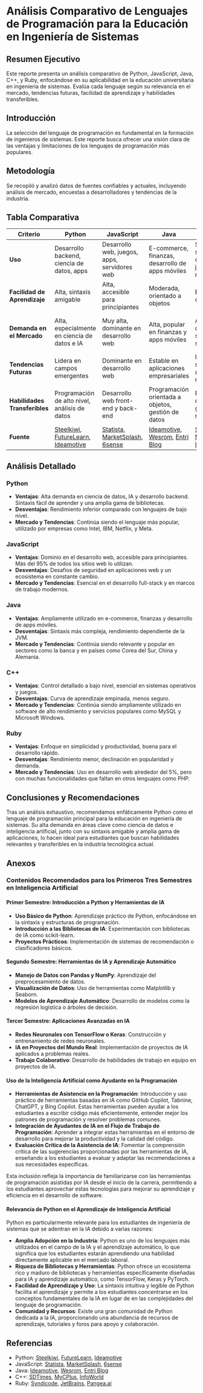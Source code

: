 # Análisis Comparativo de Lenguajes de Programación para la Educación en Ingeniería de Sistemas

## Resumen Ejecutivo
Este reporte presenta un análisis comparativo de Python, JavaScript, Java, C++, y Ruby, enfocándose en su aplicabilidad en la educación universitaria en ingeniería de sistemas. Evalúa cada lenguaje según su relevancia en el mercado, tendencias futuras, facilidad de aprendizaje y habilidades transferibles.

## Introducción
La selección del lenguaje de programación es fundamental en la formación de ingenieros de sistemas. Este reporte busca ofrecer una visión clara de las ventajas y limitaciones de los lenguajes de programación más populares.

## Metodología
Se recopiló y analizó datos de fuentes confiables y actuales, incluyendo análisis de mercado, encuestas a desarrolladores y tendencias de la industria.

## Tabla Comparativa

| Criterio       | Python | JavaScript | Java | C++ | Ruby |
|----------------|--------|------------|------|-----|------|
| **Uso**        | Desarrollo backend, ciencia de datos, apps | Desarrollo web, juegos, apps, servidores web | E-commerce, finanzas, desarrollo de apps móviles | Software, sistemas operativos, juegos, navegadores | Desarrollo web, proyectos de gestión de servidores |
| **Facilidad de Aprendizaje** | Alta, sintaxis amigable | Alta, accesible para principiantes | Moderada, orientado a objetos | Baja, sintaxis compleja | Moderada, enfocada en simplicidad |
| **Demanda en el Mercado** | Alta, especialmente en ciencia de datos e IA | Muy alta, dominante en desarrollo web | Alta, popular en finanzas y apps móviles | Alta en desarrollo de sistemas y software | Declinante, menor demanda en comparación con otros |
| **Tendencias Futuras** | Lidera en campos emergentes | Dominante en desarrollo web | Estable en aplicaciones empresariales | Importante en sistemas de alto rendimiento | Declinación gradual en preferencia |
| **Habilidades Transferibles** | Programación de alto nivel, análisis de datos | Desarrollo web front-end y back-end | Programación orientada a objetos, gestión de datos | Programación de bajo nivel, gestión de memoria | Desarrollo rápido de aplicaciones, scripting |
| **Fuente**     | [Steelkiwi](https://steelkiwi.com/blog/python-by-the-numbers/), [FutureLearn](https://www.futurelearn.com/info/blog/python-insights-job-and-market-growth-statistics), [Ideamotive](https://www.ideamotive.co/blog/python-today) | [Statista](https://www.statista.com/statistics/1124699/worldwide-software-developer-most-used-languages/), [MarketSplash](https://marketsplash.com/javascript-statistics/), [6sense](https://6sense.com/market-share/javascript) | [Ideamotive](https://www.ideamotive.co/blog/is-java-still-relevant), [Wesrom](https://wesrom.com/blog/is-java-still-relevant-in-2023-pros-and-cons/), [Entri Blog](https://entri.app/blog/is-java-still-relevant/) | [SDTimes](https://sdtimes.com/development/more-than-35-years-later-why-is-c-still-so-popular/), [MyCPlus](https://www.mycplus.com/featured-articles/the-enduring-relevance-of-c-c-in-todays-tech-landscape/), [InfoWorld](https://www.infoworld.com/article/3679392/c-still-shining-in-language-popularity-index.html) | [Syndicode](https://syndicode.com/2022/06/14/is-ruby-development-still-relevant-in-2022/), [JetBrains](https://www.jetbrains.com/lp/devecosystem-2022/ruby/), [Pangea.ai](https://pangea.ai/blog/a-glimpse-into-the-future-of-ruby-development/) |

## Análisis Detallado

### Python
- **Ventajas**: Alta demanda en ciencia de datos, IA y desarrollo backend. Sintaxis fácil de aprender y una amplia gama de bibliotecas.
- **Desventajas**: Rendimiento inferior comparado con lenguajes de bajo nivel.
- **Mercado y Tendencias**: Continúa siendo el lenguaje más popular, utilizado por empresas como Intel, IBM, Netflix, y Meta.

### JavaScript
- **Ventajas**: Dominio en el desarrollo web, accesible para principiantes. Más del 95% de todos los sitios web lo utilizan.
- **Desventajas**: Desafíos de seguridad en aplicaciones web y un ecosistema en constante cambio.
- **Mercado y Tendencias**: Esencial en el desarrollo full-stack y en marcos de trabajo modernos.

### Java
- **Ventajas**: Ampliamente utilizado en e-commerce, finanzas y desarrollo de apps móviles.
- **Desventajas**: Sintaxis más compleja, rendimiento dependiente de la JVM.
- **Mercado y Tendencias**: Continúa siendo relevante y popular en sectores como la banca y en países como Corea del Sur, China y Alemania.

### C++
- **Ventajas**: Control detallado a bajo nivel, esencial en sistemas operativos y juegos.
- **Desventajas**: Curva de aprendizaje empinada, menos seguro.
- **Mercado y Tendencias**: Continúa siendo ampliamente utilizado en software de alto rendimiento y servicios populares como MySQL y Microsoft Windows.

### Ruby
- **Ventajas**: Enfoque en simplicidad y productividad, buena para el desarrollo rápido.
- **Desventajas**: Rendimiento menor, declinación en popularidad y demanda.
- **Mercado y Tendencias**: Uso en desarrollo web alrededor del 5%, pero con muchas funcionalidades que faltan en otros lenguajes como PHP.

## Conclusiones y Recomendaciones
Tras un análisis exhaustivo, recomendamos enfáticamente Python como el lenguaje de programación principal para la educación en ingeniería de sistemas. Su alta demanda en áreas clave como ciencia de datos e inteligencia artificial, junto con su sintaxis amigable y amplia gama de aplicaciones, lo hacen ideal para estudiantes que buscan habilidades relevantes y transferibles en la industria tecnológica actual.


## Anexos

### Contenidos Recomendados para los Primeros Tres Semestres en Inteligencia Artificial

#### Primer Semestre: Introducción a Python y Herramientas de IA

- **Uso Básico de Python**: Aprendizaje práctico de Python, enfocándose en la sintaxis y estructuras de programación.
- **Introducción a las Bibliotecas de IA**: Experimentación con bibliotecas de IA como scikit-learn.
- **Proyectos Prácticos**: Implementación de sistemas de recomendación o clasificadores básicos.

#### Segundo Semestre: Herramientas de IA y Aprendizaje Automático

- **Manejo de Datos con Pandas y NumPy**: Aprendizaje del preprocesamiento de datos.
- **Visualización de Datos**: Uso de herramientas como Matplotlib y Seaborn.
- **Modelos de Aprendizaje Automático**: Desarrollo de modelos como la regresión logística o árboles de decisión.

#### Tercer Semestre: Aplicaciones Avanzadas en IA

- **Redes Neuronales con TensorFlow o Keras**: Construcción y entrenamiento de redes neuronales.
- **IA en Proyectos del Mundo Real**: Implementación de proyectos de IA aplicados a problemas reales.
- **Trabajo Colaborativo**: Desarrollo de habilidades de trabajo en equipo en proyectos de IA.

#### Uso de la Inteligencia Artificial como Ayudante en la Programación

- **Herramientas de Asistencia en la Programación**: Introducción y uso práctico de herramientas basadas en IA como GitHub Copilot, Tabnine, ChatGPT, y Bing Copilot. Estas herramientas pueden ayudar a los estudiantes a escribir código más eficientemente, entender mejor los patrones de programación y resolver problemas comunes.
- **Integración de Ayudantes de IA en el Flujo de Trabajo de Programación**: Aprender a integrar estas herramientas en el entorno de desarrollo para mejorar la productividad y la calidad del código.
- **Evaluación Crítica de la Asistencia de IA**: Fomentar la comprensión crítica de las sugerencias proporcionadas por las herramientas de IA, enseñando a los estudiantes a evaluar y adaptar las recomendaciones a sus necesidades específicas.

Esta inclusión refleja la importancia de familiarizarse con las herramientas de programación asistidas por IA desde el inicio de la carrera, permitiendo a los estudiantes aprovechar estas tecnologías para mejorar su aprendizaje y eficiencia en el desarrollo de software.


#### Relevancia de Python en el Aprendizaje de Inteligencia Artificial
Python es particularmente relevante para los estudiantes de ingeniería de sistemas que se adentran en la IA debido a varias razones:
- **Amplia Adopción en la Industria**: Python es uno de los lenguajes más utilizados en el campo de la IA y el aprendizaje automático, lo que significa que los estudiantes estarán aprendiendo una habilidad directamente aplicable en el mercado laboral.
- **Riqueza de Bibliotecas y Herramientas**: Python ofrece un ecosistema rico y maduro de bibliotecas y herramientas específicamente diseñadas para IA y aprendizaje automático, como TensorFlow, Keras y PyTorch.
- **Facilidad de Aprendizaje y Uso**: La sintaxis intuitiva y legible de Python facilita el aprendizaje y permite a los estudiantes concentrarse en los conceptos fundamentales de la IA en lugar de en las complejidades del lenguaje de programación.
- **Comunidad y Recursos**: Existe una gran comunidad de Python dedicada a la IA, proporcionando una abundancia de recursos de aprendizaje, tutoriales y foros para apoyo y colaboración.


## Referencias
- Python: [Steelkiwi](https://steelkiwi.com/blog/python-by-the-numbers/), [FutureLearn](https://www.futurelearn.com/info/blog/python-insights-job-and-market-growth-statistics), [Ideamotive](https://www.ideamotive.co/blog/python-today)
- JavaScript: [Statista](https://www.statista.com/statistics/1124699/worldwide-software-developer-most-used-languages/), [MarketSplash](https://marketsplash.com/javascript-statistics/), [6sense](https://6sense.com/market-share/javascript)
- Java: [Ideamotive](https://www.ideamotive.co/blog/is-java-still-relevant), [Wesrom](https://wesrom.com/blog/is-java-still-relevant-in-2023-pros-and-cons/), [Entri Blog](https://entri.app/blog/is-java-still-relevant/)
- C++: [SDTimes](https://sdtimes.com/development/more-than-35-years-later-why-is-c-still-so-popular/), [MyCPlus](https://www.mycplus.com/featured-articles/the-enduring-relevance-of-c-c-in-todays-tech-landscape/), [InfoWorld](https://www.infoworld.com/article/3679392/c-still-shining-in-language-popularity-index.html)
- Ruby: [Syndicode](https://syndicode.com/2022/06/14/is-ruby-development-still-relevant-in-2022/), [JetBrains](https://www.jetbrains.com/lp/devecosystem-2022/ruby/), [Pangea.ai](https://pangea.ai/blog/a-glimpse-into-the-future-of-ruby-development/)
